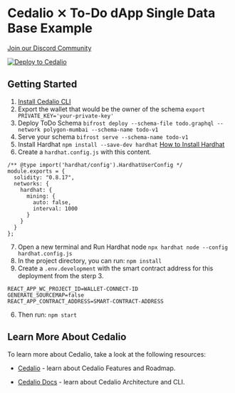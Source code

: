 # Cedalio ⨯ To-Do dApp Single Data Base Example

[Join our Discord Community](https://discord.gg/kSdhmb9UUT)

[![Deploy to Cedalio](https://cedalio.com/images/deploy-schema-button-small.png)](https://docs.cedalio.com/quickstart/getting-started/download-cli#download-and-install-cli)
</br>

## Getting Started

1. [Install Cedalio CLI](https://docs.cedalio.com/quickstart/getting-started/download-cli#download-and-install-cli)
2. Export the wallet that would be the owner of the schema `export PRIVATE_KEY='your-private-key'`
3. Deploy ToDo Schema `bifrost deploy --schema-file todo.graphql --network polygon-mumbai --schema-name todo-v1`
4. Serve your schema `bifrost serve --schema-name todo-v1`
5. Install Hardhat `npm install --save-dev hardhat` [How to Install Hardhat](https://docs.cedalio.com/quickstart/deploy-to-networks/deploy-locally-using-hardhat#deploy-your-graphql-schema-locally-using-hardhat)
6. Create a `hardhat.config.js` with this content.
```
/** @type import('hardhat/config').HardhatUserConfig */
module.exports = {
  solidity: "0.8.17",
  networks: {
    hardhat: {
      mining: {
        auto: false,
        interval: 1000
      }
    }
  }
};
```
7. Open a new terminal and Run Hardhat node `npx hardhat node --config hardhat.config.js ` 
8. In the project directory, you can run: `npm install`
9. Create a `.env.development` with the smart contract address for this deployment from the sterp 3.
```
REACT_APP_WC_PROJECT_ID=WALLET-CONNECT-ID
GENERATE_SOURCEMAP=false
REACT_APP_CONTRACT_ADDRESS=SMART-CONTRACT-ADDRESS
```
6. Then run: `npm start`

## Learn More About Cedalio

To learn more about Cedalio, take a look at the following resources:

- [Cedalio](https://cedalio.com/) - learn about Cedalio Features and Roadmap.

- [Cedalio Docs](https://docs.cedalio.com/) - learn about Cedalio Architecture and CLI.
